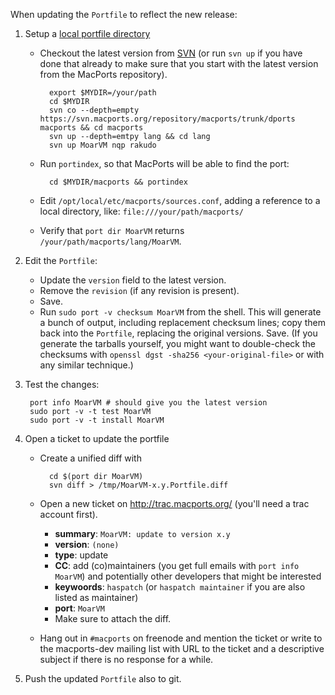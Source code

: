 When updating the `Portfile` to reflect the new release:

1. Setup a [local portfile directory](https://guide.macports.org/chunked/development.local-repositories.html)
    * Checkout the latest version from [SVN](http://trac.macports.org/browser/trunk/dports/lang/MoarVM) (or run `svn up` if you have done that already to make sure that you start with the latest version from the MacPorts repository).

            export $MYDIR=/your/path
            cd $MYDIR
            svn co --depth=empty https://svn.macports.org/repository/macports/trunk/dports macports && cd macports
            svn up --depth=emtpy lang && cd lang
            svn up MoarVM nqp rakudo

    * Run `portindex`, so that MacPorts will be able to find the port:

            cd $MYDIR/macports && portindex

    * Edit `/opt/local/etc/macports/sources.conf`, adding a reference to a local directory, like: `file:///your/path/macports/`

    * Verify that `port dir MoarVM` returns `/your/path/macports/lang/MoarVM`.

2. Edit the `Portfile`:
    * Update the `version` field to the latest version.
    * Remove the `revision` (if any revision is present).
    * Save.
    * Run `sudo port -v checksum MoarVM` from the shell.
      This will generate a bunch of output, including replacement checksum lines;
      copy them back into the `Portfile`, replacing the original versions. Save.
      (If you generate the tarballs yourself, you might want to double-check the checksums with `openssl dgst -sha256 <your-original-file>` or with any similar technique.)

3. Test the changes:

        port info MoarVM # should give you the latest version
        sudo port -v -t test MoarVM
        sudo port -v -t install MoarVM

4. Open a ticket to update the portfile
    * Create a unified diff with

            cd $(port dir MoarVM)
            svn diff > /tmp/MoarVM-x.y.Portfile.diff

    * Open a new ticket on http://trac.macports.org/ (you'll need a trac account first).
        * **summary**: `MoarVM: update to version x.y`
        * **version**: `(none)`
        * **type**: update
        * **CC**: add (co)maintainers (you get full emails with `port info MoarVM`) and potentially other developers that might be interested
        * **keywoords**: `haspatch` (or `haspatch maintainer` if you are also listed as maintainer)
        * **port**: `MoarVM`
        * Make sure to attach the diff.

    * Hang out in `#macports` on freenode and mention the ticket or write to the macports-dev mailing list with URL to the ticket and a descriptive subject if there is no response for a while.

5. Push the updated `Portfile` also to git.